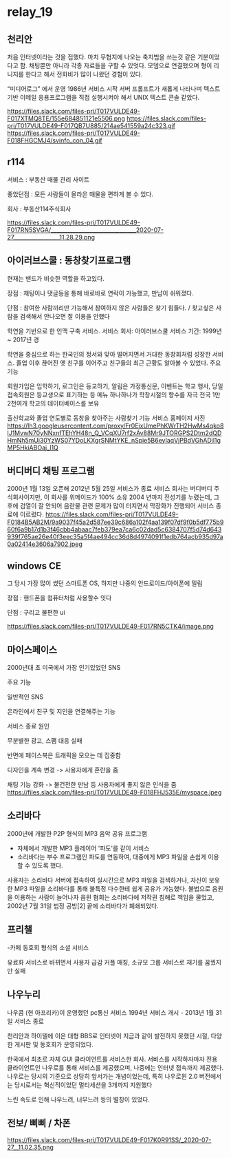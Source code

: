 # relay_19

## 천리안
처음 인터넷이라는 것을 접했다.
마치 무협지에 나오는 축지법을 쓰는것 같은 기분이었다고 함.
채팅뿐만 아니라 각종 자료들을 구할 수 있엇다.
모뎀으로 연결했으며 형이 리니지를 한다고 해서 전화비가 많이 나왔던 경험이 있다.


“미디어로그” 에서 운영
1986년 서비스 시작
서버 프롬프트가 새롭게 나타나며 텍스트 기반 이메일 응용프로그램을 직접 실행시켜야 해서 UNIX 텍스트 콘솔 같았다.


https://files.slack.com/files-pri/T017VULDE49-F017XTMQ8TE/155e684851121e5506.png
https://files.slack.com/files-pri/T017VULDE49-F017QB7U885/214ae541559a24c323.gif
https://files.slack.com/files-pri/T017VULDE49-F018FHGCMJ4/svinfo_con_04.gif

## r114
서비스 : 부동산 매물 관리 사이트

좋았던점 : 모든 사람들이 올라온 매물을 편하게 볼 수 있다.

회사 : 부동산114주식회사 

https://files.slack.com/files-pri/T017VULDE49-F017RN5SVGA/_______________________________2020-07-27_________________11.28.29.png

## 아이러브스쿨 : 동창찾기프로그램
현재는 밴드가 비슷한 역할을 하고있다.

장점 : 채팅이나 댓글등을 통해 바로바로 연락이 가능했고, 만남이 쉬워졌다.

단점 : 참여한 사람끼리만 가능해서 참여하지 않은 사람들은 찾기 힘들다. / 찾고싶은 사람을 검색해서 안나오면 잘 이용을 안했다

학연을 기반으로 한 인맥 구축 서비스.
서비스 회사: 아이러브스쿨
서비스 기간: 1999년 ~ 2017년 경

학연을 중심으로 하는 한국인의 정서와 맞아 떨어지면서 거대한 동창회처럼 성장한 서비스. 졸업 이후 끊어진 옛 친구를 이어주고 친구들의 최근 근황도 알아볼 수 있었다.
주요 기능

회원가입은 입학하기, 로그인은 등교하기, 알림은 가정통신문, 이벤트는 학교 행사, 당일 접속회원은 등교생으로 표기하는 등 메뉴 하나하나가 학창시절의 향수를 자극
전국 1만2천여개 학교의 데이터베이스를 보유

출신학교와 졸업 연도별로 동창을 찾아주는 사람찾기 기능
서비스 홈페이지 사진
https://lh3.googleusercontent.com/proxy/Fr0EjxUmePhKWrTH2HwMs4qko8lJ1MvwN70yNNxnfTEhYH48n_Q_VCqXU7rf2xAv88Mr9JTORGPS2Dtm2dQDHmNh5mUi30YzWS07YDoLKXgrSNMtYKE_nSpie5B6eyIaqVjPBdVGhADjl1gMP5HkiABOaj_l1Q

## 버디버디 채팅 프로그램
2000년 1월 13일 오픈해 2012년 5월 25일 서비스가 종료
서비스 회사는 버디버디 주식회사이지만, 이 회사를 위메이드가 100% 소유
2004 년까지 전성기를 누렸는데, 그 후에 검열이 잘 안되어 음란물 관련 문제가 많이 터지면서 막장화가 진행되어 서비스 종료에 이르렀다.
 https://files.slack.com/files-pri/T017VULDE49-F0184B5AB2M/9a9037f45a2d587ee39c686a102f4aa139f07df9f0b5df775b960f6a9b17d1b3f46cbb4abaac7feb379ea7ca6c02dad5c6384707f5d74d643939f765ae26e40f3eec35a5f4ae494cc36d8d4974091f1edb764acb935d97a0a02414e3606a7902.jpeg

## windows CE
그 당시 가장 많이 썼던 스마트폰 OS, 하지만 나중의 안드로이드/아이폰에 밀림

장점 :  핸드폰을 컴퓨터처럼 사용할수 잇다

단점 :  구리고 불편한 ui

https://files.slack.com/files-pri/T017VULDE49-F017RN5CTK4/image.png

## 마이스페이스
2000년대 초 미국에서 가장 인기있었던 SNS

주요 기능

일반적인 SNS

온라인에서 친구 및 지인을 연결해주는 기능

서비스 종료 원인

무분별한 광고, 스팸 대응 실패

반면에 페이스북은 트래픽을 모으는 데 집중함

디자인을 계속 변경 -> 사용자에게 혼란을 줌

채팅 기능 강화 -> 불건전한 만남 등 사용자에게 좋지 않은 인식을 줌
https://files.slack.com/files-pri/T017VULDE49-F018FHJ535E/myspace.jpeg

## 소리바다
2000년에 개발한 P2P 형식의 MP3 음악 공유 프로그램

- 자체에서 개발한 MP3 플레이어 '파도'를 같이 서비스
- 소리바다는 부수 프로그램인 파도를 연동하여, 대중에게 MP3 파일을 손쉽게 이용할 수 있도록 했다.

사용자는 소리바다 서버에 접속하여 실시간으로 MP3 파일을 검색하거나, 자신이 보유한 MP3 파일을 소리바다를 통해 불특정 다수한테 쉽게 공유가 가능했다. 불법으로 음원을 이용하는 사람이 늘어나자 음원 협회는 소리바다에 저작권 침해로 책임을 물었고, 2002년 7월 31일 법정 공방[2] 끝에 소리바다가 폐쇄되었다.

## 프리챌
-카페 동호회 형식의 소셜 서비스

유료화 서비스로 바뀌면서 사용자 급감
커플 매칭, 소규모 그룹 서비스로 재기를 꿈꿨지만 실패


## 나우누리
나우콤 (현 아프리카)이 운영했던 pc통신 서비스 1994년 서비스 개시 - 2013년 1월 31일 서비스 종료

천리안과 하이텔에 이은 대형 BBS로 인터넷이 지금과 같이 발전하지 못했던 시절, 다양한 게시판 및 동호회가 운영되었다.

한국에서 최초로 자체 GUI 클라이언트를 서비스한 회사. 서비스를 시작하자마자 전용 클라이언트인 나우로를 통해 서비스를 제공했으며, 나중에는 인터넷 접속까지 제공했다. 나우로는 당시의 기준으로 상당히 앞서가는 개념이었는데, 특히 나우로윈 2.0 버전에서는 당시로서는 혁신적이었던 멀티세션을 3개까지 지원했다

느린 속도로 인해 나우느려, 너무느려 등의 별칭이 있었다.

## 전보/ 삐삐 / 차폰

https://files.slack.com/files-pri/T017VULDE49-F017K0R91SS/_2020-07-27__11.02.35.png

